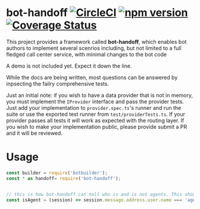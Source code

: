 # bot-handoff [![CircleCI](https://circleci.com/gh/microsoftly/bot-handoff.svg?style=shield)](https://circleci.com/gh/microsoftly/bot-handoff) [![npm version](https://badge.fury.io/js/bot-handoff.svg)](https://badge.fury.io/js/bot-handoff) [![Coverage Status](https://coveralls.io/repos/github/microsoftly/bot-handoff/badge.svg?branch=master)](https://coveralls.io/github/microsoftly/bot-handoff?branch=master)


This project provides a framework called **bot-handoff**, which enables bot authors to implement several scenrios including, but not limited to a full fledged call center service, with minimal changes to the bot code

A demo is not included yet. Expect it down the line.

While the docs are being written, most questions can be answered by inpsecting the failry comprehensive tests.

Just an initial note: if you wish to have a data provider that is not in memory, you must implement the ```IProvider``` interface and pass the provider tests. Just add your implementation to ```provider.spec.ts```'s runner and run the suite or use the exported test runner from ```test/providerTests.ts```. If your provider passes all tests it will work as expected with the routing layer. If you wish to make your implementation public, please provide submit a PR and it will be reviewed.

# Usage
``` javascript
const builder = require('botbuilder');
const * as handoff= require('bot-handoff');


// this is how bot-handoff can tell who is and is not agents. This should be replaced with whatever business logic for determining agents is for your end. It can accept a promise for a return and wait for resolution before continuing execution
const isAgent = (session) => session.message.address.user.name === 'agent';
